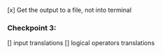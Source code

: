 [x] Get the output to a file, not into terminal

### Checkpoint 3:

[] input translations
[] logical operators translations
